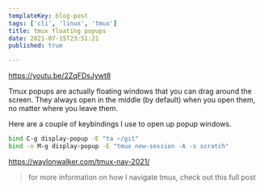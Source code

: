 ```yaml
---
templateKey: blog-post
tags: ['cli', 'linux', 'tmux']
title: tmux floating popups
date: 2021-07-15T23:51:21
published: true

---
```


https://youtu.be/2ZqFDsJywt8

Tmux popups are actually floating windows that you can drag around the screen.  They always open in the middle (by default) when you open them, no matter where you leave them.

Here are a couple of keybindings I use to open up popup windows.

``` bash
bind C-g display-popup -E "ta ~/git"
bind -n M-g display-popup -E "tmux new-session -A -s scratch"
```

https://waylonwalker.com/tmux-nav-2021/

> for more information on how I navigate tmux, check out this full post
